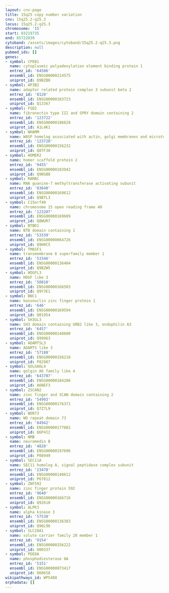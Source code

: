 ```yaml
---
layout: cnv-page
title: 15q25 copy number variation
cnv: 15q25.2-q25.3
locus: 15q25.2-q25.3
chromosome: '15'
start: 83219735
end: 85722039
cytoband: /assets/images/cytoband/15q25.2-q25.3.png
description: null
pubmed_ids: []
genes:
- symbol: CPEB1
  name: cytoplasmic polyadenylation element binding protein 1
  entrez_id: '64506'
  ensembl_id: ENSG00000214575
  uniprot_id: Q9BZB8
- symbol: AP3B2
  name: adaptor related protein complex 3 subunit beta 2
  entrez_id: '8120'
  ensembl_id: ENSG00000103723
  uniprot_id: Q13367
- symbol: FSD2
  name: fibronectin type III and SPRY domain containing 2
  entrez_id: '123722'
  ensembl_id: ENSG00000186628
  uniprot_id: A1L4K1
- symbol: WHAMM
  name: WASP homolog associated with actin, golgi membranes and microtubules
  entrez_id: '123720'
  ensembl_id: ENSG00000156232
  uniprot_id: Q8TF30
- symbol: HOMER2
  name: homer scaffold protein 2
  entrez_id: '9455'
  ensembl_id: ENSG00000103942
  uniprot_id: Q9NSB8
- symbol: RAMAC
  name: RNA guanine-7 methyltransferase activating subunit
  entrez_id: '83640'
  ensembl_id: ENSG00000169612
  uniprot_id: Q9BTL3
- symbol: C15orf40
  name: chromosome 15 open reading frame 40
  entrez_id: '123207'
  ensembl_id: ENSG00000169609
  uniprot_id: Q8WUR7
- symbol: BTBD1
  name: BTB domain containing 1
  entrez_id: '53339'
  ensembl_id: ENSG00000064726
  uniprot_id: Q9H0C5
- symbol: TM6SF1
  name: transmembrane 6 superfamily member 1
  entrez_id: '53346'
  ensembl_id: ENSG00000136404
  uniprot_id: Q9BZW5
- symbol: HDGFL3
  name: HDGF like 3
  entrez_id: '50810'
  ensembl_id: ENSG00000166503
  uniprot_id: Q9Y3E1
- symbol: BNC1
  name: basonuclin zinc finger protein 1
  entrez_id: '646'
  ensembl_id: ENSG00000169594
  uniprot_id: Q01954
- symbol: SH3GL3
  name: SH3 domain containing GRB2 like 3, endophilin A3
  entrez_id: '6457'
  ensembl_id: ENSG00000140600
  uniprot_id: Q99963
- symbol: ADAMTSL3
  name: ADAMTS like 3
  entrez_id: '57188'
  ensembl_id: ENSG00000156218
  uniprot_id: P82987
- symbol: GOLGA6L4
  name: golgin A6 family like 4
  entrez_id: '643707'
  ensembl_id: ENSG00000184206
  uniprot_id: A6NEF3
- symbol: ZSCAN2
  name: zinc finger and SCAN domain containing 2
  entrez_id: '54993'
  ensembl_id: ENSG00000176371
  uniprot_id: Q7Z7L9
- symbol: WDR73
  name: WD repeat domain 73
  entrez_id: '84942'
  ensembl_id: ENSG00000177082
  uniprot_id: Q6P4I2
- symbol: NMB
  name: neuromedin B
  entrez_id: '4828'
  ensembl_id: ENSG00000197696
  uniprot_id: P08949
- symbol: SEC11A
  name: SEC11 homolog A, signal peptidase complex subunit
  entrez_id: '23478'
  ensembl_id: ENSG00000140612
  uniprot_id: P67812
- symbol: ZNF592
  name: zinc finger protein 592
  entrez_id: '9640'
  ensembl_id: ENSG00000166716
  uniprot_id: Q92610
- symbol: ALPK3
  name: alpha kinase 3
  entrez_id: '57538'
  ensembl_id: ENSG00000136383
  uniprot_id: Q96L96
- symbol: SLC28A1
  name: solute carrier family 28 member 1
  entrez_id: '9154'
  ensembl_id: ENSG00000156222
  uniprot_id: O00337
- symbol: PDE8A
  name: phosphodiesterase 8A
  entrez_id: '5151'
  ensembl_id: ENSG00000073417
  uniprot_id: O60658
wikipathways_id: WP5408
orphadata: []
---
```

